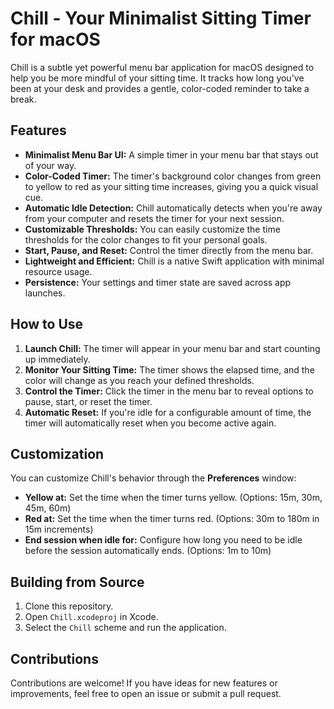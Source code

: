 # Chill - Your Minimalist Sitting Timer for macOS

Chill is a subtle yet powerful menu bar application for macOS designed to help you be more mindful of your sitting time. It tracks how long you've been at your desk and provides a gentle, color-coded reminder to take a break.



## Features

*   **Minimalist Menu Bar UI:** A simple timer in your menu bar that stays out of your way.
*   **Color-Coded Timer:** The timer's background color changes from green to yellow to red as your sitting time increases, giving you a quick visual cue.
*   **Automatic Idle Detection:** Chill automatically detects when you're away from your computer and resets the timer for your next session.
*   **Customizable Thresholds:** You can easily customize the time thresholds for the color changes to fit your personal goals.
*   **Start, Pause, and Reset:** Control the timer directly from the menu bar.
*   **Lightweight and Efficient:** Chill is a native Swift application with minimal resource usage.
*   **Persistence:** Your settings and timer state are saved across app launches.

## How to Use

1.  **Launch Chill:** The timer will appear in your menu bar and start counting up immediately.
2.  **Monitor Your Sitting Time:** The timer shows the elapsed time, and the color will change as you reach your defined thresholds.
3.  **Control the Timer:** Click the timer in the menu bar to reveal options to pause, start, or reset the timer.
4.  **Automatic Reset:** If you're idle for a configurable amount of time, the timer will automatically reset when you become active again.

## Customization

You can customize Chill's behavior through the **Preferences** window:

*   **Yellow at:** Set the time when the timer turns yellow. (Options: 15m, 30m, 45m, 60m)
*   **Red at:** Set the time when the timer turns red. (Options: 30m to 180m in 15m increments)
*   **End session when idle for:** Configure how long you need to be idle before the session automatically ends. (Options: 1m to 10m)

## Building from Source

1.  Clone this repository.
2.  Open `Chill.xcodeproj` in Xcode.
3.  Select the `Chill` scheme and run the application.

## Contributions

Contributions are welcome! If you have ideas for new features or improvements, feel free to open an issue or submit a pull request.